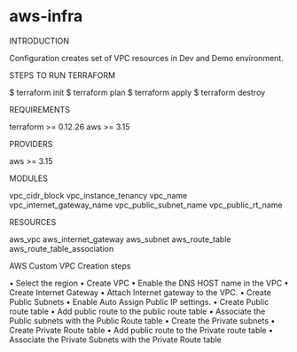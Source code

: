 # aws-infra

INTRODUCTION

Configuration creates set of VPC resources in Dev and Demo environment.

STEPS TO RUN TERRAFORM

$ terraform init
$ terraform plan
$ terraform apply
$ terraform destroy

REQUIREMENTS    

terraform      >= 0.12.26
aws            >= 3.15

PROVIDERS

aws            >= 3.15


MODULES

vpc_cidr_block
vpc_instance_tenancy
vpc_name
vpc_internet_gateway_name
vpc_public_subnet_name
vpc_public_rt_name


RESOURCES 

aws_vpc
aws_internet_gateway
aws_subnet
aws_route_table
aws_route_table_association


AWS Custom VPC Creation steps 

•	Select the region 
•	Create VPC
•	Enable the DNS HOST name in the VPC
•	Create Internet Gateway
•	Attach Internet gateway to the VPC.
•	Create Public Subnets
•	Enable Auto Assign Public IP settings.
•	Create Public route table
•	Add public route to the public route table
•	Associate the Public subnets with the Public Route table
•	Create the Private subnets
•	Create Private Route table 
•	Add public route to the Private route table
•	Associate the Private Subnets with the Private Route table





